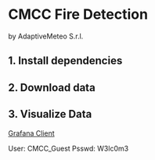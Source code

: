 # CMCC Fire Detection
by AdaptiveMeteo S.r.l.

## 1. Install dependencies

## 2. Download data

## 3. Visualize Data

[Grafana Client](http://elena.hopto.org:50022)


User:  CMCC_Guest
Psswd: W3lc0m3
